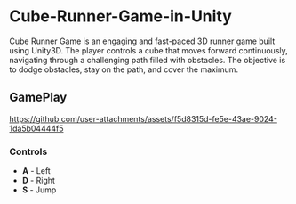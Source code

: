 # Cube-Runner-Game-in-Unity
Cube Runner Game is an engaging and fast-paced 3D runner game built using Unity3D. The player controls a cube that moves forward continuously, navigating through a challenging path filled with obstacles. The objective is to dodge obstacles, stay on the path, and cover the maximum.

## GamePlay
https://github.com/user-attachments/assets/f5d8315d-fe5e-43ae-9024-1da5b04444f5

### Controls
- **A** - Left
- **D** - Right
- **S** - Jump
